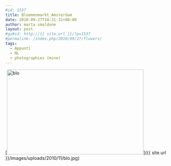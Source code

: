 ```yaml
---
#id: 1537
title: Bloemenmarkt_Amsterdam
date: 2010-09-27T10:31:31+00:00
author: marta smaldone
layout: post
#gu#id: http://{{ site.url }}/?p=1537
#permalink: /index.php/2010/09/27/flowers/
tags:
  - Appunti
  - NL
  - photographies (mine)
---
```

[<img class="aligncenter size-full wp-image-1595" title="blo" src="{{ site.url }}/images/uploads/2010/11/blo.jpg" alt="blo" width="425" height="264" srcset="{{ site.url }}/images/uploads/2010/11/blo.jpg 425w, {{ site.url }}/images/uploads/2010/11/blo-300x186.jpg 300w" sizes="(max-width: 425px) 100vw, 425px" />]({{ site.url }}/images/uploads/2010/11/blo.jpg)